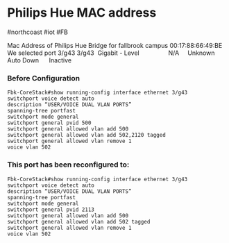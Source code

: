 # Philips Hue MAC address
#northcoast #iot #FB 

Mac Address of Philips Hue Bridge for fallbrook campus
00:17:88:66:49:BE
We selected port 3/g43
3/g43  Gigabit - Level                 N/A     Unknown  Auto Down      Inactive

### Before Configuration
```
Fbk-CoreStack#show running-config interface ethernet 3/g43
switchport voice detect auto
description “USER/VOICE DUAL VLAN PORTS”
spanning-tree portfast
switchport mode general
switchport general pvid 500
switchport general allowed vlan add 500
switchport general allowed vlan add 502,2120 tagged
switchport general allowed vlan remove 1
voice vlan 502
```

### This port has been reconfigured to:
```
Fbk-CoreStack#show running-config interface ethernet 3/g43
switchport voice detect auto
description “USER/VOICE DUAL VLAN PORTS”
spanning-tree portfast
switchport mode general
switchport general pvid 2113
switchport general allowed vlan add 500
switchport general allowed vlan add 502 tagged
switchport general allowed vlan remove 1
voice vlan 502
```